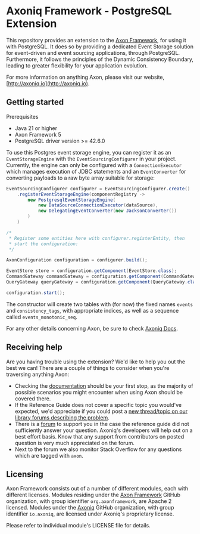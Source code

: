# Axoniq Framework - PostgreSQL Extension

This repository provides an extension to the [Axon Framework](https://github.com/AxonFramework/AxonFramework), for using
it with PostgreSQL. It does so by providing a dedicated Event Storage solution for event-driven and event sourcing
applications, through PostgreSQL. Furthermore, it follows the principles of the Dynamic Consistency Boundary, leading to
greater flexibility for your application evolution.

For more information on anything Axon, please visit our website, [http://axoniq.io](http://axoniq.io).

## Getting started

Prerequisites

* Java 21 or higher
* Axon Framework 5
* PostgreSQL driver version >= 42.6.0

To use this Postgres event storage engine, you can register it as an `EventStorageEngine` 
with the `EventSourcingConfigurer` in your project. Currently, the engine can only 
be configured with a `ConnectionExecutor` which manages execution of JDBC statements 
and an `EventConverter` for converting payloads to a raw byte array suitable for storage:

```java
EventSourcingConfigurer configurer = EventSourcingConfigurer.create()
    .registerEventStorageEngine(componentRegistry ->
        new PostgresqlEventStorageEngine(
            new DataSourceConnectionExecutor(dataSource),
            new DelegatingEventConverter(new JacksonConverter())
        )
    )

/*
 * Register some entities here with configurer.registerEntity, then
 * start the configuration:
 */

AxonConfiguration configuration = configurer.build();

EventStore store = configuration.getComponent(EventStore.class);
CommandGateway commandGateway = configuration.getComponent(CommandGateway.class);
QueryGateway queryGateway = configuration.getComponent(QueryGateway.class);

configuration.start();
```

The constructor will create two tables with (for now) the fixed names `events` and 
`consistency_tags`, with appropriate indices, as well as a sequence called `events_monotonic_seq`.

For any other details concerning Axon, be sure to check [Axoniq Docs](https://docs.axoniq.io/home/).

## Receiving help

Are you having trouble using the extension?
We'd like to help you out the best we can!
There are a couple of things to consider when you're traversing anything Axon:

* Checking the [documentation](https://docs.axoniq.io/home/) should be your first stop,
  as the majority of possible scenarios you might encounter when using Axon should be covered there.
* If the Reference Guide does not cover a specific topic you would've expected,
  we'd appreciate if you could post
  a [new thread/topic on our library forums describing the problem](https://discuss.axoniq.io/c/26).
* There is a [forum](https://discuss.axoniq.io/) to support you in the case the reference guide did not sufficiently
  answer your question.
  Axoniq's developers will help out on a best effort basis.
  Know that any support from contributors on posted question is very much appreciated on the forum.
* Next to the forum we also monitor Stack Overflow for any questions which are tagged with `axon`.

## Licensing

Axon Framework consists out of a number of different modules, each with different licenses. Modules residing under
the [Axon Framework](https://github.com/AxonFramework) GitHub organization, with group identifier `org.axonframework`,
are Apache 2 licensed. Modules under the [Axoniq](https://github.com/AxonIQ) GitHub organization, with group identifier
`io.axoniq`, are licensed under Axoniq's proprietary license.

Please refer to individual module's LICENSE file for details.
